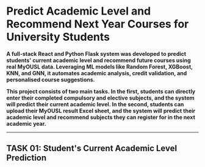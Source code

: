 # **Predict Academic Level and Recommend Next Year Courses for University Students**

**A full-stack React and Python Flask system was developed to predict students' current academic level and recommend future courses using real MyOUSL data. Leveraging ML models like Random Forest, XGBoost, KNN, and GNN, it automates academic analysis, credit validation, and personalised course suggestions.**

**This project consists of two main tasks. In the first, students can directly enter their completed compulsory and elective subjects, and the system will predict their current academic level. In the second, students can upload their MyOUSL result Excel sheet, and the system will predict their academic level and recommend subjects they can register for in the next academic year.**

---

## **TASK 01: Student's Current Academic Level Prediction**
